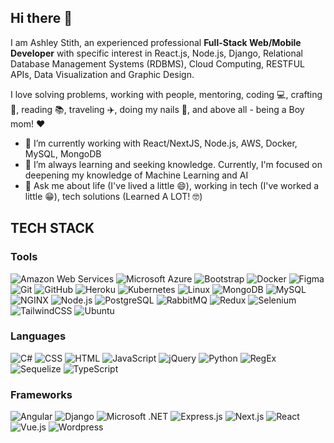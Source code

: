 ## Hi there 👋

I am Ashley Stith, an experienced professional **Full-Stack Web/Mobile Developer** with specific interest in React.js, Node.js, Django, Relational Database Management Systems (RDBMS), Cloud Computing, RESTFUL APIs, Data Visualization and Graphic Design.  

I love solving problems, working with people, mentoring, coding 💻, crafting 🔨, reading 📚, traveling ✈️, doing my nails 💅, and above all - being a Boy mom! ❤️

- 🔭 I’m currently working with React/NextJS, Node.js, AWS, Docker, MySQL, MongoDB
- 🌱 I’m always learning and seeking knowledge. Currently, I'm focused on deepening my knowledge of Machine Learning and AI
- 💬 Ask me about life (I've lived a little 😄), working in tech (I've worked a little 😁), tech solutions (Learned A LOT! 🤓)

## TECH STACK
### Tools
![Amazon Web Services](https://skillicons.dev/icons?i=aws "Amazon Web Services - AWS")
![Microsoft Azure](https://skillicons.dev/icons?i=azure "Microsoft Azure")
![Bootstrap](https://skillicons.dev/icons?i=bootstrap "Bootstrap")
![Docker](https://skillicons.dev/icons?i=docker "Docker")
![Figma](https://skillicons.dev/icons?i=figma "Figma")
![Git](https://skillicons.dev/icons?i=git "Git")
![GitHub](https://skillicons.dev/icons?i=github "GitHub")
![Heroku](https://skillicons.dev/icons?i=heroku "Heroku")
![Kubernetes](https://skillicons.dev/icons?i=kubernetes "Kubernetes")
![Linux](https://skillicons.dev/icons?i=linux "Linux")
![MongoDB](https://skillicons.dev/icons?i=mongodb "MongoDB")
![MySQL](https://skillicons.dev/icons?i=mysql "MySQL")
![NGINX](https://skillicons.dev/icons?i=nginx "NGINX")
![Node.js](https://skillicons.dev/icons?i=nodejs "Node.js")
![PostgreSQL](https://skillicons.dev/icons?i=postgres "PostgreSQL")
![RabbitMQ](https://skillicons.dev/icons?i=rabbitmq "RabbitMQ")
![Redux](https://skillicons.dev/icons?i=redux "Redux")
![Selenium](https://skillicons.dev/icons?i=selenium "Selenium")
![TailwindCSS](https://skillicons.dev/icons?i=tailwind "TailwindCSS")
![Ubuntu](https://skillicons.dev/icons?i=ubuntu "Ubuntu")

### Languages
![C#](https://skillicons.dev/icons?i=cs "C#")
![CSS](https://skillicons.dev/icons?i=css "CSS")
![HTML](https://skillicons.dev/icons?i=html "HTML")
![JavaScript](https://skillicons.dev/icons?i=js "JavaScript")
![jQuery](https://skillicons.dev/icons?i=jquery "jQuery")
![Python](https://skillicons.dev/icons?i=py "Python")
![RegEx](https://skillicons.dev/icons?i=regex "RegEx")
![Sequelize](https://skillicons.dev/icons?i=sequelize "Sequelize")
![TypeScript](https://skillicons.dev/icons?i=ts "TypeScript")

### Frameworks
![Angular](https://skillicons.dev/icons?i=angular "Angular")
![Django](https://skillicons.dev/icons?i=django "Django")
![Microsoft .NET](https://skillicons.dev/icons?i=dotnet ".NET")
![Express.js](https://skillicons.dev/icons?i=express "Express.js")
![Next.js](https://skillicons.dev/icons?i=nextjs "Next.js")
![React](https://skillicons.dev/icons?i=react "React")
![Vue.js](https://skillicons.dev/icons?i=vue "Vue.js")
![Wordpress](https://skillicons.dev/icons?i=wordpress "Wordpress")
